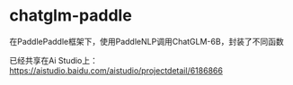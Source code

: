 # chatglm-paddle
在PaddlePaddle框架下，使用PaddleNLP调用ChatGLM-6B，封装了不同函数

已经共享在Ai Studio上：
https://aistudio.baidu.com/aistudio/projectdetail/6186866
